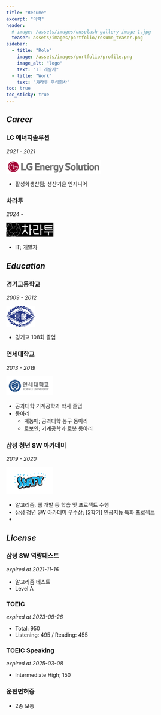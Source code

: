 ```yaml
---
title: "Resume"
excerpt: "이력"
header:
  # image: /assets/images/unsplash-gallery-image-1.jpg
  teaser: assets/images/portfolio/resume_teaser.png
sidebar:
  - title: "Role"
    image: /assets/images/portfolio/profile.png
    image_alt: "logo"
    text: "IT 개발자"
  - title: "Work"
    text: "차라투 주식회사"
toc: true  
toc_sticky: true 
---
```


## *Career*

### LG 에너지솔루션

*2021 - 2021*

<img src="/assets/images/portfolio/LGES.jpg" alt="LG에너지솔루션" width="50%">

- 활성화생산팀; 생산기술 엔지니어
  
### 차라투
*2024 -*

<img src="/assets/images/portfolio/zarathu.png" alt="차라투주식회사" width="25%">

- IT; 개발자


## *Education*

### 경기고등학교
*2009 - 2012*

<img src="/assets/images/portfolio/highschool.svg" alt="경기고등학교" width="15%">

- 경기고 108회 졸업

### 연세대학교
*2013 - 2019*

<img src="/assets/images/portfolio/university.jpg" alt="연세대학교" width="25%">

- 공과대학 기계공학과 학사 졸업
- 동아리
  - 계농패; 공과대학 농구 동아리
  - 로보인; 기계공학과 로봇 동아리

### 삼성 청년 SW 아카데미
*2019 - 2020*

<img src="/assets/images/portfolio/ssafy.png" alt="SSAFY" width="25%">

- 알고리즘, 웹 개발 등 학습 및 프로젝트 수행
- 삼성 청년 SW 아카데미 우수상; [2학기] 인공지능 특화 프로젝트
- 

## *License*

### 삼성 SW 역량테스트
*expired at 2021-11-16*

- 알고리즘 테스트
- Level A

### TOEIC
*expired at 2023-09-26*

- Total: 950
- Listening: 495 / Reading: 455

### TOEIC Speaking
*expired at 2025-03-08*

- Intermediate High; 150

### 운전면허증

- 2종 보통
